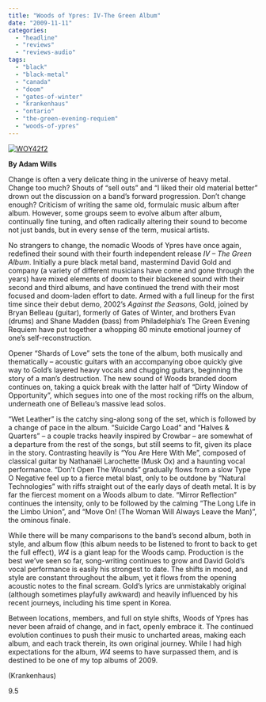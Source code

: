```yaml
---
title: "Woods of Ypres: IV-The Green Album"
date: "2009-11-11"
categories: 
  - "headline"
  - "reviews"
  - "reviews-audio"
tags: 
  - "black"
  - "black-metal"
  - "canada"
  - "doom"
  - "gates-of-winter"
  - "krankenhaus"
  - "ontario"
  - "the-green-evening-requiem"
  - "woods-of-ypres"
---
```


[![WOY42f2](http://www.hellbound.ca/wp-content/uploads/2009/11/WOY42f2-300x300.jpg "WOY42f2")](http://www.hellbound.ca/wp-content/uploads/2009/11/WOY42f2.jpg)

**By Adam Wills**

Change is often a very delicate thing in the universe of heavy metal. Change too much? Shouts of “sell outs” and “I liked their old material better” drown out the discussion on a band’s forward progression. Don’t change enough? Criticism of writing the same old, formulaic music album after album. However, some groups seem to evolve album after album, continually fine tuning, and often radically altering their sound to become not just bands, but in every sense of the term, musical artists.

No strangers to change, the nomadic Woods of Ypres have once again, redefined their sound with their fourth independent release _IV – The Green Album_. Initially a pure black metal band, mastermind David Gold and company (a variety of different musicians have come and gone through the years) have mixed elements of doom to their blackened sound with their second and third albums, and have continued the trend with their most focused and doom-laden effort to date. Armed with a full lineup for the first time since their debut demo, 2002’s _Against the Seasons_, Gold, joined by Bryan Belleau (guitar), formerly of Gates of Winter, and brothers Evan (drums) and Shane Madden (bass) from Philadelphia’s The Green Evening Requiem have put together a whopping 80 minute emotional journey of one’s self-reconstruction.

Opener “Shards of Love” sets the tone of the album, both musically and thematically – acoustic guitars with an accompanying oboe quickly give way to Gold’s layered heavy vocals and chugging guitars, beginning the story of a man’s destruction. The new sound of Woods branded doom continues on, taking a quick break with the latter half of “Dirty Window of Opportunity”, which segues into one of the most rocking riffs on the album, underneath one of Belleau’s massive lead solos.

“Wet Leather” is the catchy sing-along song of the set, which is followed by a change of pace in the album. “Suicide Cargo Load” and “Halves & Quarters” – a couple tracks heavily inspired by Crowbar – are somewhat of a departure from the rest of the songs, but still seems to fit, given its place in the story. Contrasting heavily is “You Are Here With Me”, composed of classical guitar by Nathanaël Larochette (Musk Ox) and a haunting vocal performance. “Don’t Open The Wounds” gradually flows from a slow Type O Negative feel up to a fierce metal blast, only to be outdone by “Natural Technologies” with riffs straight out of the early days of death metal. It is by far the fiercest moment on a Woods album to date. “Mirror Reflection” continues the intensity, only to be followed by the calming “The Long Life in the Limbo Union”, and “Move On! (The Woman Will Always Leave the Man)”, the ominous finale.

While there will be many comparisons to the band’s second album, both in style, and album flow (this album needs to be listened to front to back to get the full effect), _W4_ is a giant leap for the Woods camp. Production is the best we’ve seen so far, song-writing continues to grow and David Gold’s vocal performance is easily his strongest to date. The shifts in mood, and style are constant throughout the album, yet it flows from the opening acoustic notes to the final scream. Gold’s lyrics are unmistakably original (although sometimes playfully awkward) and heavily influenced by his recent journeys, including his time spent in Korea.

Between locations, members, and full on style shifts, Woods of Ypres has never been afraid of change, and in fact, openly embrace it. The continued evolution continues to push their music to uncharted areas, making each album, and each track therein, its own original journey. While I had high expectations for the album, _W4_ seems to have surpassed them, and is destined to be one of my top albums of 2009.

(Krankenhaus)

9.5
